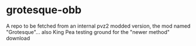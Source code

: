# grotesque-obb
A repo to be fetched from an internal pvz2 modded version, the mod named "Grotesque"... also King Pea testing ground for the "newer method" download
